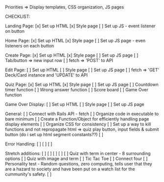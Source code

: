 Priorities => Display templates, CSS organization, JS pages

CHECKLIST:

Landing Page:
[x] Set up HTML
[x] Style page
[ ] Set up JS - event listener on button

Home Page:
[x] Set up HTML
[x] Style page
[ ] Set up JS page - even listeners on each button

Create Page:
[x] Set up HTML
[x] Style page
[ ] Set up JS page
[ ] Tab/button => new input row
[ ] fetch => 'POST' to API

Edit Page:
[ ] Set up HTML
[ ] Style page
[ ] Set up JS page
[ ] fetch => 'GET' Deck/Card instance and 'UPDATE' to API

Quiz Page:
[x] Set up HTML
[x] Style page
[ ] Set up JS page
[ ] Countdown timer function
[ ] Wrong answer function
[ ] Score board
[ ] Game Over function

Game Over Display:
[ ] Set up HTML
[ ] Style page
[ ] Set up JS page


General:
[ ] Connect with Rails API - fetch
[ ] Organize code in executable to bare minimum
[ ] Create a Function/Object for efficiently handling page display elements
[ ] Organize CSS for consistency
[ ] Set up a way to kill functions and not repropagate html => quiz play button, input fields & submit button (do i set up html segment constants??)
[ ]

Error Handling:
[ ]
[ ]
[ ]

Stretch additions:
[ ]
[ ]
[ ]
[ ]
[ ] Quiz with term in center - 8 surrounding options
[ ] Quiz with image and term
[ ] Tic Tac Toe
[ ] Connect four
[ ] Personality test - Random questions, zero computing, tells user that they are a hazard to society and have been put on a watch list for the cummunity's safety.
[ ]